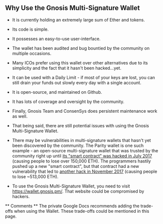 ## Why Use the Gnosis Multi-Signature Wallet

- It is currently holding an extremely large sum of Ether and tokens.

- Its code is simple.

- It possesses an easy-to-use user-interface.

- The wallet has been audited and bug bountied by the community on multiple occasions.

- Many ICOs prefer using this wallet over other alternatives due to its simplicity and the fact that it hasn't been hacked...yet.

- It can be used with a Daily Limit - if most of your keys are lost, you can still drain your funds out slowly every day with a single account.

- It is open-source, and maintained on Github.

- It has lots of coverage and oversight by the community.

- Finally, Gnosis Team and ConsenSys does persistent maintenance work as well.

- That being said, there are still potential issues with using the Gnosis Multi-Signature Wallet.

 - There may be vulnerabilities in multi-signature wallets that hasn't yet been discovered by the community. The Parity wallet is one such example - an open-source multi-signature wallet that was trusted by the community right up until [its "smart contract" was hacked in July 2017](https://blog.zeppelin.solutions/on-the-parity-wallet-multisig-hack-405a8c12e8f7) (causing people to lose  over 150,000 ETH). The programmers hastily pushed up a new "smart contract", but that contract had a new vulnerability that led to [another hack in November 2017](https://hackernoon.com/parity-wallet-hack-2-electric-boogaloo-e493f2365303) (causing people to lose ~513,000 ETH).
 
 - To use the Gnosis Multi-Signature Wallet, you need to visit https://wallet.gnosis.pm/. That website could  be compromised by hackers.

** Comments **
The private Google Docs recommends adding the trade-offs when using the Wallet. These trade-offs could be mentioned in this page.